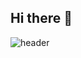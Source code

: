## Hi there 👋

<!--
**h2oung/h2oung** is a ✨ _special_ ✨ repository because its `README.md` (this file) appears on your GitHub profile.

Here are some ideas to get you started:

- 🔭 I’m currently working on ...
- 🌱 I’m currently learning ...
- 👯 I’m looking to collaborate on ...
- 🤔 I’m looking for help with ...
- 💬 Ask me about ...
- 📫 How to reach me: ...
- 😄 Pronouns: ...
- ⚡ Fun fact: ...
-->

![header](https://capsule-render.vercel.app/api?type=wave&color=FFC0CB&height=300&section=header&text=h2oung&fontSize=90&animation=fadeIn&fontAlignY=38&desc=Ewha%20Womans%20Univ.%20%7C%20CSE%2023&descAlignY=51&descAlign=62)

